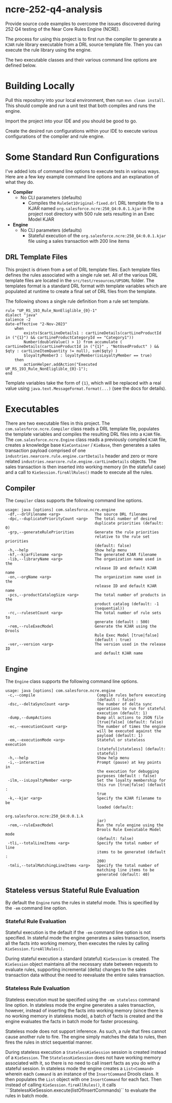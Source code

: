 # ncre-252-q4-analysis
Provide source code examples to overcome the issues discovered during 252 Q4 testing of the Near Core Rules Engine (NCRE).

The process for using this project is to first run the compiler to generate a ```KJAR``` rule library executable from a DRL source template file.  Then you can execute the rule library using the engine.

The two executable classes and their various command line options are defined below.

# Building Locally
Pull this repository into your local environment, then run ```mvn clean install```.  This should compile and run a unit test that both compiles and runs the engine.

Import the project into your IDE and you should be good to go.

Create the desired run configurations within your IDE to execute various configurations of the compiler and rule engine.

# Some Standard Run Configurations
I've added lots of command line options to execute tests in various ways.  Here are a few key example command line options and an explanation of what they do.

- **Compiler**
    - No CLI parameters (defaults)
        * Compiles the ```RuleSet1Original-fixed.drl``` DRL template file to a KJAR named ```org.salesforce.ncre:250_Q4:0.0.1.kjar``` in the project root directory with 500 rule sets resulting in an Exec Model KJAR
- **Engine**
    - No CLI parameters (defaults)
        * Stateful execution of the ```org.salesforce.ncre:250_Q4:0.0.1.kjar``` file using a sales transaction with 200 line items

## DRL Template Files
This project is driven from a set of DRL template files.  Each template files defines the rules associated with a single rule set.  All of the various DRL template files are located in the ```src/test/resources/UPSDRL``` folder.  The templates format is a standard DRL format with template variables which are populated at runtime to create a final set of DRL files from the template.

The following shows a single rule definition from a rule set template.

```
rule "UP_RS_193_Rule_NonEliglible_{0}-1"
dialect "java"
salience -2
date-effective "2-Nov-2023"
    when
        exists($cartLineDetails1 : cartLineDetails(cartLineProductId in ("{1}") && cartLineProductCategoryId == "Category1"))
        Number(doubleValue() > 1) from accumulate ( cartLineDetails(cartLineProductId in ("{1}" , "NotUsedProduct" ) && $qty : cartLineItemQuantity != null), sum($qty) )
        $loyaltyMember3 : loyaltyMember(isLoyaltyMember == true)
    then
        actionHelper.addAction("Executed UP_RS_193_Rule_NonEliglible_{0}-1");
end
```

Template variables take the form of ```{1}```, which will be replaced with a real value using ```java.text.MessageFormat.format(...)``` (see the docs for details).

# Executables
There are two executable files in this project.  The ```com.salesforce.ncre.Compiler``` class reads a DRL template file, populates the template variables and compiles the resulting DRL files into a ```KJAR``` file. The ```com.salesforce.ncre.Engine``` class reads a previously compiled ```KJAR``` file, creates a knowledge base ```KieContainer``` / ```KieBase```, then generates a sales transaction payload comprised of one ```industries.nearcore.rule.engine.cartDetails``` header and zero or more related ```industries.nearcore.rule.engine.cartLineDetails``` objects.  The sales transaction is then inserted into working memory (in the stateful case) and a call to ```KieSession.fireAllRules()``` made to execute all the rules.

## Compiler
The ```Compiler``` class supports the following command line options.

```
usage: java [options] com.salesforce.ncre.engine
 -df,--drlFilename <arg>               The source DRL filename
 -dpc,--duplicatePriorityCount <arg>   The total number of desired
                                       duplicate priorities (default: 0)
 -grp,--generateRulePriorities         Generate the rule priorities
                                       relative to the rule set priorities
                                       (default: false)
 -h,--help                             Show help menu
 -kf,--kjarFilename <arg>              The generated KJAR filename
 -lib,--libraryName <arg>              The organization name used in the
                                       release ID and default KJAR name
 -on,--orgName <arg>                   The organization name used in the
                                       release ID and default KJAR name
 -pcs,--productCatalogSize <arg>       The total number of products in the
                                       product catalog (default: -1
                                       (sequential))
 -rc,--rulesetCount <arg>              The total number of rule sets to
                                       generate (default : 500)
 -rem,--ruleExecModel                  Generate the KJAR using the Drools
                                       Rule Exec Model [true|false]
                                       (default : true)
 -ver,--version <arg>                  The version used in the release ID
                                       and default KJAR name
```

## Engine
The ```Engine``` class supports the following command line options.

```
usage: java [options] com.salesforce.ncre.engine
 -c,--compile                           Compile rules before executing
                                        (default : false)
 -dsc,--deltaSyncCount <arg>            The number of delta sync
                                        operations to run for stateful
                                        execution (default: 1)
 -dump,--dumpActions                    Dump all actions to JSON file
                                        [true|false] (default: false)
 -ec,--executionCount <arg>             The number of times the engine
                                        will be executed against the
                                        payload (default: 1)
 -em,--executionMode <arg>              Stateful or stateless execution
                                        [stateful|stateless] (default:
                                        stateful)
 -h,--help                              Show help menu
 -i,--interactive                       Prompt (pause) at key points in
                                        the execution for debugging
                                        purposes (default : false)
 -ilm,--isLoyaltyMember <arg>           Set the loyalty membership for
                                        this run [true|false] (default :
                                        true
 -k,--kjar <arg>                        Specify the KJAR filename to be
                                        loaded (default:
                                        org.salesforce.ncre:250_Q4:0.0.1.k
                                        jar)
 -rem,--ruleExecModel                   Run the rule engine using the
                                        Drools Rule Executable Model mode
                                        (default: false)
 -tli,--totalLineItems <arg>            Specify the total number of line
                                        items to be generated (default :
                                        200)
 -tmli,--totalMatchingLineItems <arg>   Specify the total number of
                                        matching line items to be
                                        generated (default: 40)
```

## Stateless versus Stateful Rule Evaluation
By default the ```Engine``` runs the rules in stateful mode.  This is specified by the ```-em``` command line option.

### Stateful Rule Evaluation
Stateful execution is the default if the ```-em``` command line option is not specified.  In stateful mode the engine generates a sales transaction, inserts all the facts into working memory, then executes the rules by calling ```KieSession.fireAllRules()```.

During stateful execution a standard (stateful) ```KieSession``` is created.  The ```KieSession``` object maintains all the necessary state between requests to evaluate rules, supporting incremental (delta) changes to the sales transaction data without the need to reevaluate the entire sales transaction.

### Stateless Rule Evaluation
Stateless execution must be specified using the ```-em stateless``` command line option.  In stateless mode the engine generates a sales transaction, however, instead of inserting the facts into working memory (since there is no working memory in stateless mode), a batch of facts is created and the engine evaluates the facts in batch mode for faster processing.

Stateless mode does not support inference.  As such, a rule that fires cannot cause another rule to fire.  The engine simply matches the data to rules, then fires the rules in strict sequential manner.

During stateless execution a ```StatelessKieSession``` session is created instead of a ```KieSession```.  The ```StatelessKieSession``` does not have working memory associated with it, so there is no need to call insert facts as you do with a stateful session.  In stateless mode the engine creates a ```List<Command>``` wherein each ```Command``` is an instance of the ```InsertCommand``` Drools class.  It then populates the ```List``` object with one ```InsertCommand``` for each fact.  Then instead of calling ```KieSession.fireAllRules()```, it calls ```StatelessKieSession.execute(listOfInsertCommands)`` to evaluate the rules in batch mode.
